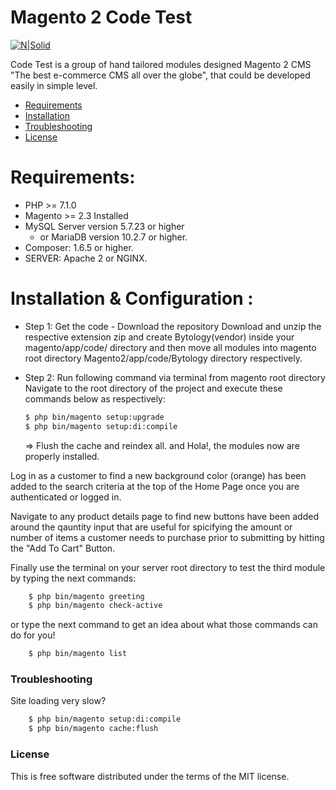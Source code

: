 # Magento 2 Code Test

[![N|Solid](https://cldup.com/dTxpPi9lDf.thumb.png)](https://nodesource.com/products/nsolid)

Code Test is a group of hand tailored modules designed Magento 2 CMS "The best e-commerce CMS all over the globe", that could be developed easily in simple level.

  - [Requirements][RL1]
  - [Installation][IL1]
  - [Troubleshooting][TL1]
  - [License][LL1]

# Requirements:

- PHP >= 7.1.0
- Magento >= 2.3 Installed
- MySQL Server version 5.7.23 or higher
    -  or MariaDB version 10.2.7 or higher.
- Composer: 1.6.5 or higher.
- SERVER: Apache 2 or NGINX.


# Installation & Configuration :

- Step 1: Get the code - Download the repository
    Download and unzip the respective extension zip and create Bytology(vendor) inside your magento/app/code/ directory and then move all modules into magento root directory Magento2/app/code/Bytology directory respectively.

- Step 2: Run following command via terminal from magento root directory
    Navigate to the root directory of the project and execute these commands below as respectively:
    ```sh
    $ php bin/magento setup:upgrade
    $ php bin/magento setup:di:compile
    ```
    => Flush the cache and reindex all.
    and Hola!, the modules now are properly installed.

Log in as a customer to find a new background color (orange) has been added to the search criteria at the top of the Home Page once you are authenticated or logged in.

Navigate to any product details page to find new buttons have been added around the qauntity input that are useful for spicifying the amount or number of items a customer needs to purchase prior to submitting by hitting the "Add To Cart" Button. 

Finally use the terminal on your server root directory to test the third module by typing the next commands:
```sh
    $ php bin/magento greeting
    $ php bin/magento check-active
```
or type the next command to get an idea about what those commands can do for you!
```sh
    $ php bin/magento list
```

### Troubleshooting
Site loading very slow?
```sh
    $ php bin/magento setup:di:compile
    $ php bin/magento cache:flush
```

### License

This is free software distributed under the terms of the MIT license.

[//]: # (These are reference links used in the body of this note and get stripped out when the markdown processor does its job. There is no need to format nicely because it shouldn't be seen. Thanks SO - http://stackoverflow.com/questions/4823468/store-comments-in-markdown-syntax)


   [RL1]: <https://github.com/ahmadSaeedGoda/simple-blog#Requirements>
   [IL1]: <https://github.com/ahmadSaeedGoda/simple-blog#Installation>
   [TL1]: <https://github.com/ahmadSaeedGoda/simple-blog#Troubleshooting>
   [LL1]: <https://github.com/ahmadSaeedGoda/simple-blog#License>
   [LMDL1]: <https://github.com/ahmadSaeedGoda/simple-blog/blob/master/LICENSE.md>
